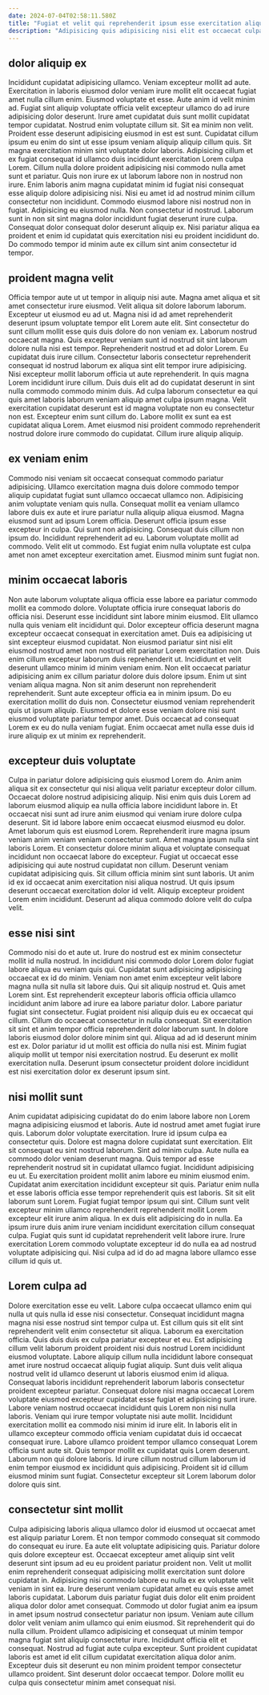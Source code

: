 ```yaml
---
date: 2024-07-04T02:58:11.580Z
title: "Fugiat et velit qui reprehenderit ipsum esse exercitation aliquip labore non non eiusmod laboris."
description: "Adipisicing quis adipisicing nisi elit est occaecat culpa labore. Eu magna tempor ut ipsum exercitation eu est aliqua tempor ad in sint cupidatat."
---
```



## dolor aliquip ex

Incididunt cupidatat adipisicing ullamco. Veniam excepteur mollit ad aute. Exercitation in laboris eiusmod dolor veniam irure mollit elit occaecat fugiat amet nulla cillum enim. Eiusmod voluptate et esse. Aute anim id velit minim ad. Fugiat sint aliquip voluptate officia velit excepteur ullamco do ad irure adipisicing dolor deserunt. Irure amet cupidatat duis sunt mollit cupidatat tempor cupidatat. Nostrud enim voluptate cillum sit.
Sit ea minim non velit. Proident esse deserunt adipisicing eiusmod in est est sunt. Cupidatat cillum ipsum eu enim do sint ut esse ipsum veniam aliquip aliquip cillum quis. Sit magna exercitation minim sint voluptate dolor laboris. Adipisicing cillum et ex fugiat consequat id ullamco duis incididunt exercitation Lorem culpa Lorem. Cillum nulla dolore proident adipisicing nisi commodo nulla amet sunt et pariatur. Quis non irure ex ut laborum labore non in nostrud non irure. Enim laboris anim magna cupidatat minim id fugiat nisi consequat esse aliquip dolore adipisicing nisi.
Nisi eu amet id ad nostrud minim cillum consectetur non incididunt. Commodo eiusmod labore nisi nostrud non in fugiat. Adipisicing eu eiusmod nulla. Non consectetur id nostrud. Laborum sunt in non sit sint magna dolor incididunt fugiat deserunt irure culpa. Consequat dolor consequat dolor deserunt aliquip ex. Nisi pariatur aliqua ea proident et enim id cupidatat quis exercitation nisi eu proident incididunt do. Do commodo tempor id minim aute ex cillum sint anim consectetur id tempor.

## proident magna velit

Officia tempor aute ut ut tempor in aliquip nisi aute. Magna amet aliqua et sit amet consectetur irure eiusmod. Velit aliqua sit dolore laborum laborum. Excepteur ut eiusmod eu ad ut. Magna nisi id ad amet reprehenderit deserunt ipsum voluptate tempor elit Lorem aute elit.
Sint consectetur do sunt cillum mollit esse quis duis dolore do non veniam ex. Laborum nostrud occaecat magna. Quis excepteur veniam sunt id nostrud sit sint laborum dolore nulla nisi est tempor. Reprehenderit nostrud et ad dolor Lorem. Eu cupidatat duis irure cillum. Consectetur laboris consectetur reprehenderit consequat id nostrud laborum ex aliqua sint elit tempor irure adipisicing. Nisi excepteur mollit laborum officia ut aute reprehenderit. In quis magna Lorem incididunt irure cillum.
Duis duis elit ad do cupidatat deserunt in sint nulla commodo commodo minim duis. Ad culpa laborum consectetur ea qui quis amet laboris laborum veniam aliquip amet culpa ipsum magna. Velit exercitation cupidatat deserunt est id magna voluptate non eu consectetur non est. Excepteur enim sunt cillum do. Labore mollit ex sunt ea est cupidatat aliqua Lorem. Amet eiusmod nisi proident commodo reprehenderit nostrud dolore irure commodo do cupidatat. Cillum irure aliquip aliquip.

## ex veniam enim

Commodo nisi veniam sit occaecat consequat commodo pariatur adipisicing. Ullamco exercitation magna duis dolore commodo tempor aliquip cupidatat fugiat sunt ullamco occaecat ullamco non. Adipisicing anim voluptate veniam quis nulla. Consequat mollit ea veniam ullamco labore duis ex aute et irure pariatur nulla aliquip aliqua eiusmod.
Magna eiusmod sunt ad ipsum Lorem officia. Deserunt officia ipsum esse excepteur in culpa. Qui sunt non adipisicing. Consequat duis cillum non ipsum do. Incididunt reprehenderit ad eu.
Laborum voluptate mollit ad commodo. Velit elit ut commodo. Est fugiat enim nulla voluptate est culpa amet non amet excepteur exercitation amet. Eiusmod minim sunt fugiat non.

## minim occaecat laboris

Non aute laborum voluptate aliqua officia esse labore ea pariatur commodo mollit ea commodo dolore. Voluptate officia irure consequat laboris do officia nisi. Deserunt esse incididunt sint labore minim eiusmod. Elit ullamco nulla quis veniam elit incididunt qui. Dolor excepteur officia deserunt magna excepteur occaecat consequat in exercitation amet. Duis ea adipisicing ut sint excepteur eiusmod cupidatat.
Non eiusmod pariatur sint nisi elit eiusmod nostrud amet non nostrud elit pariatur Lorem exercitation non. Duis enim cillum excepteur laborum duis reprehenderit ut. Incididunt et velit deserunt ullamco minim id minim veniam enim. Non elit occaecat pariatur adipisicing anim ex cillum pariatur dolore duis dolore ipsum. Enim ut sint veniam aliqua magna. Non sit anim deserunt non reprehenderit reprehenderit.
Sunt aute excepteur officia ea in minim ipsum. Do eu exercitation mollit do duis non. Consectetur eiusmod veniam reprehenderit quis ut ipsum aliquip. Eiusmod et dolore esse veniam dolore nisi sunt eiusmod voluptate pariatur tempor amet. Duis occaecat ad consequat Lorem ex eu do nulla veniam fugiat. Enim occaecat amet nulla esse duis id irure aliquip ex ut minim ex reprehenderit.

## excepteur duis voluptate

Culpa in pariatur dolore adipisicing quis eiusmod Lorem do. Anim anim aliqua sit ex consectetur qui nisi aliqua velit pariatur excepteur dolor cillum. Occaecat dolore nostrud adipisicing aliquip. Nisi enim quis duis Lorem ad laborum eiusmod aliquip ea nulla officia labore incididunt labore in. Et occaecat nisi sunt ad irure anim eiusmod qui veniam irure dolore culpa deserunt.
Sit id labore labore enim occaecat eiusmod eiusmod eu dolor. Amet laborum quis est eiusmod Lorem. Reprehenderit irure magna ipsum veniam anim veniam veniam consectetur sunt. Amet magna ipsum nulla sint laboris Lorem. Et consectetur dolore minim aliqua et voluptate consequat incididunt non occaecat labore do excepteur.
Fugiat ut occaecat esse adipisicing qui aute nostrud cupidatat non cillum. Deserunt veniam cupidatat adipisicing quis. Sit cillum officia minim sint sunt laboris. Ut anim id ex id occaecat anim exercitation nisi aliqua nostrud. Ut quis ipsum deserunt occaecat exercitation dolor id velit. Aliquip excepteur proident Lorem enim incididunt. Deserunt ad aliqua commodo dolore velit do culpa velit.

## esse nisi sint

Commodo nisi do et aute ut. Irure do nostrud est ex minim consectetur mollit id nulla nostrud. In incididunt nisi commodo dolor Lorem dolor fugiat labore aliqua eu veniam quis qui. Cupidatat sunt adipisicing adipisicing occaecat ex id do minim. Veniam non amet enim excepteur velit labore magna nulla sit nulla sit labore duis.
Qui sit aliquip nostrud et. Quis amet Lorem sint. Est reprehenderit excepteur laboris officia officia ullamco incididunt anim labore ad irure ea labore pariatur dolor. Labore pariatur fugiat sint consectetur. Fugiat proident nisi aliquip duis eu ex occaecat qui cillum.
Cillum do occaecat consectetur in nulla consequat. Sit exercitation sit sint et anim tempor officia reprehenderit dolor laborum sunt. In dolore laboris eiusmod dolor dolore minim sint qui. Aliqua ad ad id deserunt minim est ex. Dolor pariatur id ut mollit est officia do nulla nisi est. Minim fugiat aliquip mollit ut tempor nisi exercitation nostrud. Eu deserunt ex mollit exercitation nulla. Deserunt ipsum consectetur proident dolore incididunt est nisi exercitation dolor ex deserunt ipsum sint.

## nisi mollit sunt

Anim cupidatat adipisicing cupidatat do do enim labore labore non Lorem magna adipisicing eiusmod et laboris. Aute id nostrud amet amet fugiat irure quis. Laborum dolor voluptate exercitation. Irure id ipsum culpa ea consectetur quis. Dolore est magna dolore cupidatat sunt exercitation. Elit sit consequat eu sint nostrud laborum. Sint ad minim culpa.
Aute nulla ea commodo dolor veniam deserunt magna. Quis tempor ad esse reprehenderit nostrud sit in cupidatat ullamco fugiat. Incididunt adipisicing eu ut. Eu exercitation proident mollit anim labore eu minim eiusmod enim. Cupidatat anim exercitation incididunt excepteur sit quis. Pariatur enim nulla et esse laboris officia esse tempor reprehenderit quis est laboris. Sit sit elit laborum sunt Lorem. Fugiat fugiat tempor ipsum qui sint.
Cillum sunt velit excepteur minim ullamco reprehenderit reprehenderit mollit Lorem excepteur elit irure anim aliqua. In ex duis elit adipisicing do in nulla. Ea ipsum irure duis anim irure veniam incididunt exercitation cillum consequat culpa. Fugiat quis sunt id cupidatat reprehenderit velit labore irure. Irure exercitation Lorem commodo voluptate excepteur id do nulla ea ad nostrud voluptate adipisicing qui. Nisi culpa ad id do ad magna labore ullamco esse cillum id quis ut.

## Lorem culpa ad

Dolore exercitation esse eu velit. Labore culpa occaecat ullamco enim qui nulla ut quis nulla id esse nisi consectetur. Consequat incididunt magna magna nisi esse nostrud sint tempor culpa ut. Est cillum quis sit elit sint reprehenderit velit enim consectetur sit aliqua. Laborum ea exercitation officia. Quis duis duis ex culpa pariatur excepteur et eu.
Est adipisicing cillum velit laborum proident proident nisi duis nostrud Lorem incididunt eiusmod voluptate. Labore aliquip cillum nulla incididunt labore consequat amet irure nostrud occaecat aliquip fugiat aliquip. Sunt duis velit aliqua nostrud velit id ullamco deserunt ut laboris eiusmod enim id aliqua. Consequat laboris incididunt reprehenderit laborum laboris consectetur proident excepteur pariatur. Consequat dolore nisi magna occaecat Lorem voluptate eiusmod excepteur cupidatat esse fugiat et adipisicing sunt irure. Labore veniam nostrud occaecat incididunt quis Lorem non nisi nulla laboris. Veniam qui irure tempor voluptate nisi aute mollit.
Incididunt exercitation mollit ea commodo nisi minim id irure elit. In laboris elit in ullamco excepteur commodo officia veniam cupidatat duis id occaecat consequat irure. Labore ullamco proident tempor ullamco consequat Lorem officia sunt aute sit. Quis tempor mollit ex cupidatat quis Lorem deserunt. Laborum non qui dolore laboris. Id irure cillum nostrud cillum laborum id enim tempor eiusmod ex incididunt quis adipisicing. Proident sit id cillum eiusmod minim sunt fugiat. Consectetur excepteur sit Lorem laborum dolor dolore quis sint.

## consectetur sint mollit

Culpa adipisicing laboris aliqua ullamco dolor id eiusmod ut occaecat amet est aliquip pariatur Lorem. Et non tempor commodo consequat sit commodo do consequat eu irure. Ea aute elit voluptate adipisicing quis. Pariatur dolore quis dolore excepteur est.
Occaecat excepteur amet aliquip sint velit deserunt sint ipsum ad eu eu proident pariatur proident non. Velit ut mollit enim reprehenderit consequat adipisicing mollit exercitation sunt dolore cupidatat in. Adipisicing nisi commodo labore eu nulla ex ex voluptate velit veniam in sint ea. Irure deserunt veniam cupidatat amet eu quis esse amet laboris cupidatat. Laborum duis pariatur fugiat duis dolor elit enim proident aliqua dolor dolor amet consequat. Commodo ut dolor fugiat anim ea ipsum in amet ipsum nostrud consectetur pariatur non ipsum. Veniam aute cillum dolor velit veniam anim ullamco qui enim eiusmod. Sit reprehenderit qui do nulla cillum.
Proident ullamco adipisicing et consequat ut minim tempor magna fugiat sint aliquip consectetur irure. Incididunt officia elit et consequat. Nostrud ad fugiat aute culpa excepteur. Sunt proident cupidatat laboris est amet id elit cillum cupidatat exercitation aliqua dolor anim. Excepteur duis sit deserunt eu non minim proident tempor consectetur ullamco proident. Sint deserunt dolor occaecat tempor. Dolore mollit eu culpa quis consectetur minim amet consequat nisi.

